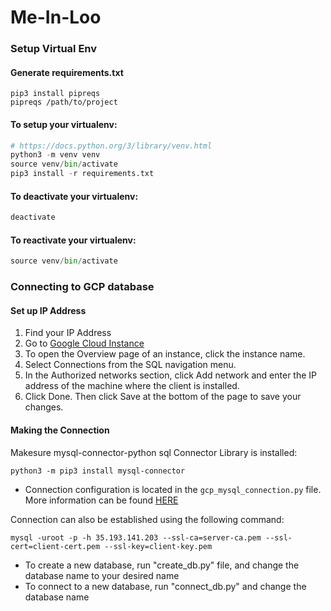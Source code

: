 # Me-In-Loo

### Setup Virtual Env
#### Generate requirements.txt
```
pip3 install pipreqs
pipreqs /path/to/project
```
#### To setup your virtualenv:
```python
# https://docs.python.org/3/library/venv.html
python3 -m venv venv
source venv/bin/activate
pip3 install -r requirements.txt
```
#### To deactivate your virtualenv:
```python
deactivate
```
#### To reactivate your virtualenv:
```python
source venv/bin/activate
```

### Connecting to GCP database
#### Set up IP Address
1. Find your IP Address
2. Go to [Google Cloud Instance](https://console.cloud.google.com/sql/instances?_ga=2.25871866.61236775.1665947265-1411528501.1662669640&_gac=1.85340651.1665947265.Cj0KCQjw166aBhDEARIsAMEyZh4mQELDcwVM3bcKHpPkkjoLNOJIkUfZA8_u45XU0PaDRMfmAu8saUoaAg8lEALw_wcB&project=dynamic-branch-308302)
3. To open the Overview page of an instance, click the instance name.
4. Select Connections from the SQL navigation menu.
5. In the Authorized networks section, click Add network and enter the IP address of the machine where the client is installed.
6. Click Done. Then click Save at the bottom of the page to save your changes.

#### Making the Connection
Makesure mysql-connector-python sql Connector Library is installed:
```
python3 -m pip3 install mysql-connector
```
- Connection configuration is located in the `gcp_mysql_connection.py` file. More information can be found [HERE](https://towardsdatascience.com/sql-on-the-cloud-with-python-c08a30807661)

Connection can also be established using the following command:
```
mysql -uroot -p -h 35.193.141.203 --ssl-ca=server-ca.pem --ssl-cert=client-cert.pem --ssl-key=client-key.pem
```
- To create a new database, run "create_db.py" file, and change the database name to your desired name
- To connect to a new database, run "connect_db.py" and change the database name
